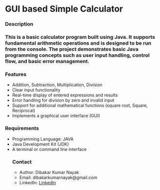 <h1>GUI based Simple Calculator</h1>
<h3>Description<h3>
<p>This is a basic calculator program built using Java. It supports fundamental arithmetic operations and is designed to be run from the console. The project demonstrates basic Java programming concepts such as user input handling, control flow, and basic error management.</p>

<h3>Features</h3>
<ul>
<li>Addition, Subtraction, Multiplication, Division</li>
<li>Clear input functionality</li>
<li>Real-time display of entered expressions and results</li>
<li>Error handling for division by zero and invalid input</li>
<li>Support for additional mathematical functions (square root, Square, Reciprocal)</li>
<li>Implements a graphical user interface (GUI)</li>
</ul>
<h3>Requirements</h3>
<ul>
<li>Programming Language: JAVA</li>
<li>Java Development Kit (JDK)</li>
<li>A terminal or command line interface</li>
<h3>Contact</h3>
<ul>
<li>Author: Dibakar Kumar Nayak</li>
<li>Email: dibakarkumarnayak@gmail.com</li>
<li>LinkedIn: <a href="https://www.linkedin.com/in/dibakar-kumar-nayak-b54a542a2">LinkedIn</a></li>
